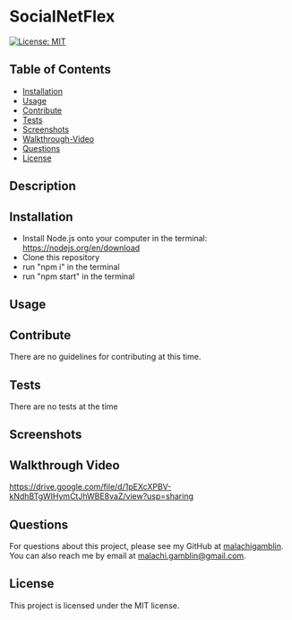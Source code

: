 # SocialNetFlex

[![License: MIT](https://img.shields.io/badge/License-MIT-yellow.svg)](https://opensource.org/licenses/MIT)

## Table of Contents

- [Installation](#installation)
- [Usage](#usage)
- [Contribute](#contribute)
- [Tests](#tests)
- [Screenshots](#screenshots)
- [Walkthrough-Video](#walkthrough-video)
- [Questions](#questions)
- [License](#license)

## Description


## Installation

- Install Node.js onto your computer in the terminal: https://nodejs.org/en/download
- Clone this repository
- run "npm i" in the terminal
- run "npm start" in the terminal

## Usage


## Contribute

There are no guidelines for contributing at this time.

## Tests

There are no tests at the time

## Screenshots



## Walkthrough Video

https://drive.google.com/file/d/1pEXcXPBV-kNdhBTgWIHymCtJhWBE8vaZ/view?usp=sharing

## Questions

For questions about this project, please see my GitHub at [malachigamblin](https://github.com/malachigamblin/).
You can also reach me by email at malachi.gamblin@gmail.com.

## License

This project is licensed under the MIT license.
